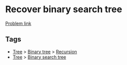 # Recover binary search tree

[Problem link](https://leetcode.com/problems/recover-binary-search-tree)

## Tags

* [Tree](/README.md#Tree) > [Binary tree](/README.md#Tree-Binary_tree) > [Recursion](/README.md#Tree-Binary_tree-Recursion)
* [Tree](/README.md#Tree) > [Binary search tree](/README.md#Tree-Binary_search_tree)
